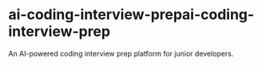 # ai-coding-interview-prepai-coding-interview-prep
An AI-powered coding interview prep platform for junior developers.
